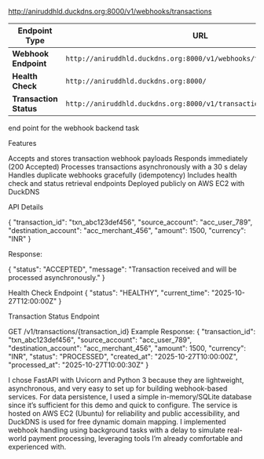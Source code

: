 http://aniruddhld.duckdns.org:8000/v1/webhooks/transactions

| Endpoint Type          | URL                                                                   |
| ---------------------- | --------------------------------------------------------------------- |
| **Webhook Endpoint**   | `http://aniruddhld.duckdns.org:8000/v1/webhooks/transactions`         |
| **Health Check**       | `http://aniruddhld.duckdns.org:8000/`                                 |
| **Transaction Status** | `http://aniruddhld.duckdns.org:8000/v1/transactions/{transaction_id}` |


end point for the webhook backend task 

 Features

 Accepts and stores transaction webhook payloads
 Responds immediately (200 Accepted)
 Processes transactions asynchronously with a 30 s delay
 Handles duplicate webhooks gracefully (idempotency)
 Includes health check and status retrieval endpoints
 Deployed publicly on AWS EC2 with DuckDNS


API Details

{
  "transaction_id": "txn_abc123def456",
  "source_account": "acc_user_789",
  "destination_account": "acc_merchant_456",
  "amount": 1500,
  "currency": "INR"
}

Response:

{
  "status": "ACCEPTED",
  "message": "Transaction received and will be processed asynchronously."
}

Health Check Endpoint
{
  "status": "HEALTHY",
  "current_time": "2025-10-27T12:00:00Z"
}

Transaction Status Endpoint

GET /v1/transactions/{transaction_id}
Example Response:
{
  "transaction_id": "txn_abc123def456",
  "source_account": "acc_user_789",
  "destination_account": "acc_merchant_456",
  "amount": 1500,
  "currency": "INR",
  "status": "PROCESSED",
  "created_at": "2025-10-27T10:00:00Z",
  "processed_at": "2025-10-27T10:00:30Z"
}

I chose FastAPI with Uvicorn and Python 3 because they are lightweight, asynchronous, and very easy to set up for building webhook-based services. For data persistence, I used a simple in-memory/SQLite database since it’s sufficient for this demo and quick to configure. The service is hosted on AWS EC2 (Ubuntu) for reliability and public accessibility, and DuckDNS is used for free dynamic domain mapping. I implemented webhook handling using background tasks with a delay to simulate real-world payment processing, leveraging tools I’m already comfortable and experienced with.
